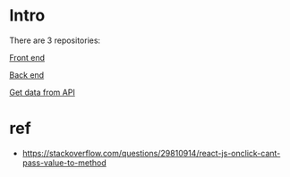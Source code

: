 # Intro

There are 3 repositories:

[Front end](https://github.com/kenpeter/melresfront)

[Back end](https://github.com/kenpeter/melresback)

[Get data from API](https://github.com/kenpeter/melres)



# ref
* https://stackoverflow.com/questions/29810914/react-js-onclick-cant-pass-value-to-method

